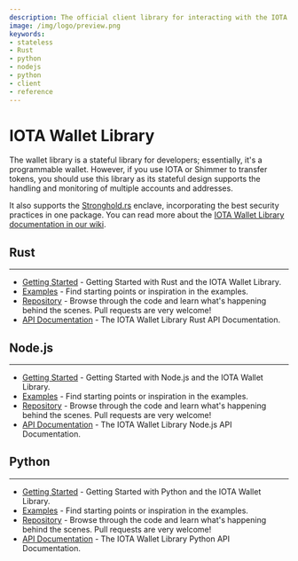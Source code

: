 ```yaml
---
description: The official client library for interacting with the IOTA Tangle allows you to create blocks and transactions, sign transactions, generate addresses, and interact with an IOTA node.
image: /img/logo/preview.png
keywords:
- stateless
- Rust
- python
- nodejs
- python
- client
- reference
---
```


# IOTA Wallet Library

The wallet library is a stateful library for developers; essentially, it's a programmable wallet. However, if you use IOTA or Shimmer to transfer tokens, you should use this library as its stateful design supports the handling and monitoring of multiple accounts and addresses.

It also supports the [Stronghold.rs](https://github.com/iotaledger/stronghold.rs) enclave, incorporating the best security practices in one package. You can read more about the [IOTA Wallet Library documentation in our wiki](https://wiki.iota.org/develop/wallet.rs/welcome).

## Rust
---------------

- [Getting Started](https://wiki.iota.org/wallet.rs/develop/libraries/rust/getting_started) - Getting Started with Rust and the IOTA Wallet Library.
- [Examples](https://wiki.iota.org/wallet.rs/develop/libraries/rust/examples) - Find starting points or inspiration in the examples.
- [Repository](https://github.com/iotaledger/wallet.rs/tree/develop) - Browse through the code and learn what's happening behind the scenes. Pull requests are very welcome!
- [API Documentation](https://wiki.iota.org/wallet.rs/develop/libraries/rust/api_reference) - The IOTA Wallet Library Rust API Documentation.


## Node.js
---------------
- [Getting Started](https://wiki.iota.org/wallet.rs/develop/libraries/nodejs/getting_started) - Getting Started with Node.js and the IOTA Wallet Library.
- [Examples](https://wiki.iota.org/wallet.rs/develop/libraries/nodejs/examples) - Find starting points or inspiration in the examples.
- [Repository](https://github.com/iotaledger/wallet.rs/tree/develop/bindings/nodejs) - Browse through the code and learn what's happening behind the scenes. Pull requests are very welcome!
- [API Documentation](https://wiki.iota.org/wallet.rs/develop/libraries/nodejs/api_reference) - The IOTA Wallet Library Node.js API Documentation.


## Python
---------------
- [Getting Started](https://wiki.iota.org/wallet.rs/develop/libraries/python/getting_started) - Getting Started with Python and the IOTA Wallet Library.
- [Examples](https://wiki.iota.org/wallet.rs/develop/libraries/python/examples) - Find starting points or inspiration in the examples.
- [Repository](https://github.com/iotaledger/wallet.rs/tree/develop/bindings/python) - Browse through the code and learn what's happening behind the scenes. Pull requests are very welcome!
- [API Documentation](https://wiki.iota.org/wallet.rs/develop/libraries/python/api_reference) - The IOTA Wallet Library Python API Documentation.
